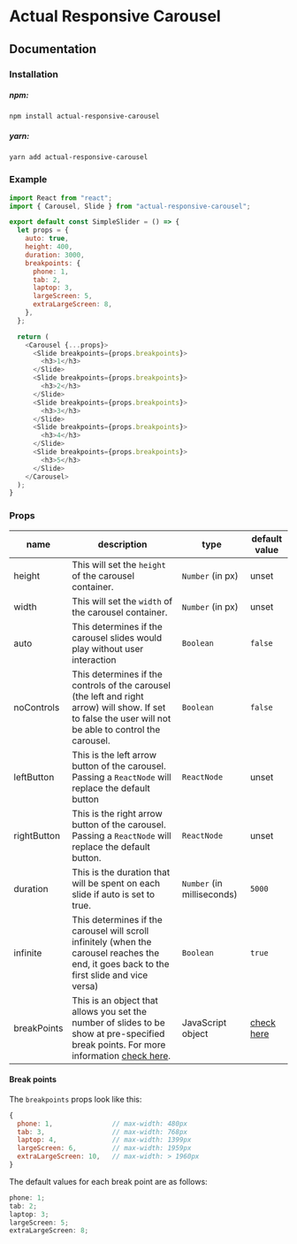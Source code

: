 # Actual Responsive Carousel

## Documentation

### Installation

##### npm:

`npm install actual-responsive-carousel`

##### yarn:

`yarn add actual-responsive-carousel`

### Example

```javascript
import React from "react";
import { Carousel, Slide } from "actual-responsive-carousel";

export default const SimpleSlider = () => {
  let props = {
    auto: true,
    height: 400,
    duration: 3000,
    breakpoints: {
      phone: 1,
      tab: 2,
      laptop: 3,
      largeScreen: 5,
      extraLargeScreen: 8,
    },
  };

  return (
    <Carousel {...props}>
      <Slide breakpoints={props.breakpoints}>
        <h3>1</h3>
      </Slide>
      <Slide breakpoints={props.breakpoints}>
        <h3>2</h3>
      </Slide>
      <Slide breakpoints={props.breakpoints}>
        <h3>3</h3>
      </Slide>
      <Slide breakpoints={props.breakpoints}>
        <h3>4</h3>
      </Slide>
      <Slide breakpoints={props.breakpoints}>
        <h3>5</h3>
      </Slide>
    </Carousel>
  );
}
```

### Props

| name        | description                                                                                                                                              | type                       | default value               |
| ----------- | -------------------------------------------------------------------------------------------------------------------------------------------------------- | -------------------------- | --------------------------- |
| height      | This will set the `height` of the carousel container.                                                                                                    | `Number` (in px)           | unset                       |
| width       | This will set the `width` of the carousel container.                                                                                                     | `Number` (in px)           | unset                       |
| auto        | This determines if the carousel slides would play without user interaction                                                                               | `Boolean`                  | `false`                     |
| noControls  | This determines if the controls of the carousel (the left and right arrow) will show. If set to false the user will not be able to control the carousel. | `Boolean`                  | `false`                     |
| leftButton  | This is the left arrow button of the carousel. Passing a `ReactNode` will replace the default button                                                     | `ReactNode`                | unset                       |
| rightButton | This is the right arrow button of the carousel. Passing a `ReactNode` will replace the default button.                                                   | `ReactNode`                | unset                       |
| duration    | This is the duration that will be spent on each slide if auto is set to true.                                                                            | `Number` (in milliseconds) | `5000`                      |
| infinite    | This determines if the carousel will scroll infinitely (when the carousel reaches the end, it goes back to the first slide and vice versa)               | `Boolean`                  | `true`                      |
| breakPoints | This is an object that allows you set the number of slides to be show at pre-specified break points. For more information [check here](#break-points).   | JavaScript object          | [check here](#break-points) |

#### Break points

The `breakpoints` props look like this:

```javascript
{
  phone: 1,               // max-width: 480px
  tab: 3,                 // max-width: 768px
  laptop: 4,              // max-width: 1399px
  largeScreen: 6,         // max-width: 1959px
  extraLargeScreen: 10,   // max-width: > 1960px
}
```

The default values for each break point are as follows:

```javascript
phone: 1;
tab: 2;
laptop: 3;
largeScreen: 5;
extraLargeScreen: 8;
```
